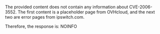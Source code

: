 The provided content does not contain any information about CVE-2006-3552. The first content is a placeholder page from OVHcloud, and the next two are error pages from ipswitch.com.

Therefore, the response is: NOINFO